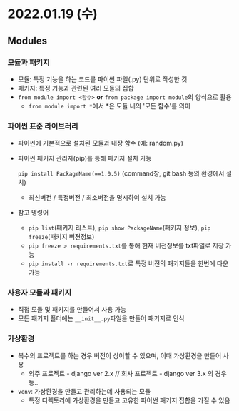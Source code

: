 # 2022.01.19 (수)

## Modules



### 모듈과 패키지

- 모듈: 특정 기능을 하는 코드를 파이썬 파일(.py) 단위로 작성한 것
- 패키지: 특정 기능과 관련된 여러 모듈의 집합
- `from module import <함수>` **or** `from package import module`의 양식으로 활용
  - `from module import *`에서 *은 모듈 내의 '모든 함수'를 의미



### 파이썬 표준 라이브러리

- 파이썬에 기본적으로 설치된 모듈과 내장 함수 (예: random.py)

- 파이썬 패키지 관리자(pip)를 통해 패키지 설치 가능

  `pip install PackageName(==1.0.5)` (command창, git bash 등의 환경에서 설치)

  - 최신버전 / 특정버전 / 최소버전을 명시하여 설치 가능

- 참고 명령어

  - `pip list`(패키지 리스트), `pip show PackageName`(패키지 정보), `pip freeze`(패키지 버젼정보)
  - `pip freeze > requirements.txt`를 통해 현재 버전정보를 txt파일로 저장 가능
  - `pip install -r requirements.txt`로 특정 버전의 패키지들을 한번에 다운 가능



### 사용자 모듈과 패키지

- 직접 모듈 및 패키지를 만들어서 사용 가능
- 모든 패키지 폴더에는 `__init__.py`파일을 만들어 패키지로 인식



### 가상환경

- 복수의 프로젝트를 하는 경우 버전이 상이할 수 있으며, 이때 가상환경을 만들어 사용
  - 외주 프로젝트 - django ver 2.x  // 회사 프로젝트 - django ver 3.x 의 경우 등..
- `venv`: 가상환경을 만들고 관리하는데 사용되는 모듈
  - 특정 디렉토리에 가상환경을 만들고 고유한 파이썬 패키지 집합을 가질 수 있음
